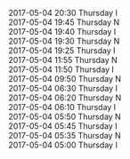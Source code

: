 2017-05-04 20:30 Thursday  I  
2017-05-04 19:45 Thursday  N  
2017-05-04 19:40 Thursday  I  
2017-05-04 19:30 Thursday  N  
2017-05-04 19:25 Thursday  I  
2017-05-04 11:55 Thursday  N  
2017-05-04 11:50 Thursday  I  
2017-05-04 09:50 Thursday  N  
2017-05-04 06:30 Thursday  I  
2017-05-04 06:20 Thursday  N  
2017-05-04 06:10 Thursday  I  
2017-05-04 05:50 Thursday  N  
2017-05-04 05:45 Thursday  I  
2017-05-04 05:35 Thursday  N  
2017-05-04 05:00 Thursday  I  
